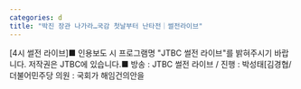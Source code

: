 ```yaml
---
categories: d
title: "박진 장관 나가라…국감 첫날부터 난타전｜썰전라이브"
---
```

 [4시 썰전 라이브]■ 인용보도 시 프로그램명 "JTBC 썰전 라이브"를 밝혀주시기 바랍니다. 저작권은 JTBC에 있습니다.■ 방송 : JTBC 썰전 라이브 / 진행 : 박성태[김경협/더불어민주당 의원 : 국회가 해임건의안을